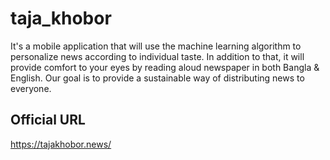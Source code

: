 # taja_khobor

It's a mobile application that will use the machine learning algorithm to personalize news according to individual taste. In addition to that, it will provide comfort to your eyes by reading aloud newspaper in both Bangla & English. Our goal is to provide a sustainable way of distributing news to everyone.

## Official URL

https://tajakhobor.news/
